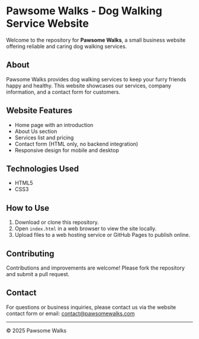 # Pawsome Walks - Dog Walking Service Website

Welcome to the repository for **Pawsome Walks**, a small business website offering reliable and caring dog walking services.

## About

Pawsome Walks provides dog walking services to keep your furry friends happy and healthy. This website showcases our services, company information, and a contact form for customers.

## Website Features

- Home page with an introduction  
- About Us section  
- Services list and pricing  
- Contact form (HTML only, no backend integration)  
- Responsive design for mobile and desktop

## Technologies Used

- HTML5  
- CSS3  

## How to Use

1. Download or clone this repository.  
2. Open `index.html` in a web browser to view the site locally.  
3. Upload files to a web hosting service or GitHub Pages to publish online.

## Contributing

Contributions and improvements are welcome! Please fork the repository and submit a pull request.

## Contact

For questions or business inquiries, please contact us via the website contact form or email: contact@pawsomewalks.com

---

© 2025 Pawsome Walks